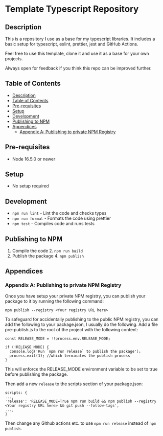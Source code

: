 # Template Typescript Repository
## Description
This is a repository I use as a base for my typescript libraries. It includes a basic setup for typescript, eslint, prettier, jest and GitHub Actions.

Feel free to use this template, clone it and use it as a base for your own projects.

Always open for feedback if you think this repo can be improved further.

## Table of Contents
- [Description](#description)
- [Table of Contents](#table-of-contents)
- [Pre-requisites](#pre-requisites)
- [Setup](#setup)
- [Development](#development)
- [Publishing to NPM](#publishing-to-npm)
- [Appendices](#appendices)
  - [Appendix A: Publishing to private NPM Registry](#appendix-a-publishing-to-private-npm-registry)

## Pre-requisites
- Node 16.5.0 or newer

## Setup
- No setup required

## Development
- `npm run lint` - Lint the code and checks types
- `npm run format` - Formats the code using prettier
- `npm test` - Compiles code and runs tests


## Publishing to NPM
1. Compile the code
   2. `npm run build`
3. Publish the package
   4. `npm publish`


## Appendices

### Appendix A: Publishing to private NPM Registry
Once you have setup your private NPM registry, you can publish your package to it by running the following command:
```
npm publish --registry <Your registry URL here>
```

To safeguard for accidentally publishing to the public NPM registry, you can add the following to your package.json, I usually do the following.
Add a file pre-publish.js to the root of the project with the following content:

```
const RELEASE_MODE = !!process.env.RELEASE_MODE;

if (!RELEASE_MODE) {
  console.log('Run `npm run release` to publish the package');
  process.exit(1); //which terminates the publish process
}
```

This will enforce the RELEASE_MODE environment variable to be set to true before publishing the package.

Then add a new `release` to the scripts section of your package.json:
```
scripts: {
...,
'release': 'RELEASE_MODE=True npm run build && npm publish --registry <Your registry URL here> && git push --follow-tags',
...,
}
```

Then change any Github actions etc. to use `npm run release` instead of `npm publish`.


